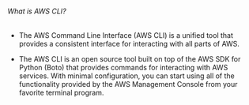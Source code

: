###### What is AWS CLI?

* The AWS Command Line Interface (AWS CLI) is a unified tool that provides a consistent interface for interacting with all parts of AWS.

* The AWS CLI is an open source tool built on top of the AWS SDK for Python (Boto) that provides commands for interacting with AWS services. With minimal configuration, you can start using all of the functionality provided by the AWS Management Console from your favorite terminal program.

